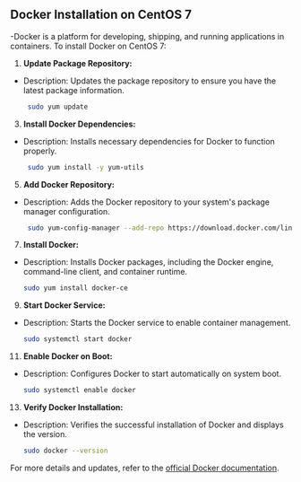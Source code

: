## Docker Installation on CentOS 7
-Docker is a platform for developing, shipping, and running applications in containers. To install Docker on CentOS 7:
1. **Update Package Repository:**
- Description: Updates the package repository to ensure you have the latest package information.
   ```bash
    sudo yum update
    ```

3. **Install Docker Dependencies:**
- Description: Installs necessary dependencies for Docker to function properly.
   ```bash
    sudo yum install -y yum-utils 
    ```

5. **Add Docker Repository:**
- Description: Adds the Docker repository to your system's package manager configuration.
   ```bash    
    sudo yum-config-manager --add-repo https://download.docker.com/linux/centos/docker-ce.repo --nogpgcheck

    ```

7. **Install Docker:**
- Description: Installs Docker packages, including the Docker engine, command-line client, and container runtime.

    ```bash
    sudo yum install docker-ce 
    ```

9. **Start Docker Service:**
- Description: Starts the Docker service to enable container management.
    ```bash
    sudo systemctl start docker
    ```

11. **Enable Docker on Boot:**
- Description: Configures Docker to start automatically on system boot.
     ```bash
    sudo systemctl enable docker
    ```

13. **Verify Docker Installation:**
- Description: Verifies the successful installation of Docker and displays the version.
     ```bash
    sudo docker --version
    ```

For more details and updates, refer to the [official Docker documentation](https://docs.docker.com/install/linux/docker-ce/centos/).
